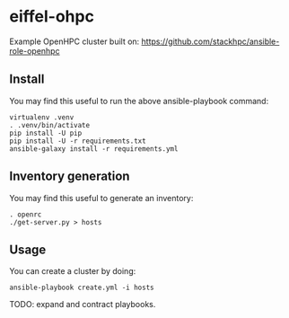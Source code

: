 # eiffel-ohpc

Example OpenHPC cluster built on:
https://github.com/stackhpc/ansible-role-openhpc

## Install

You may find this useful to run the above ansible-playbook command:

    virtualenv .venv
    . .venv/bin/activate
    pip install -U pip
    pip install -U -r requirements.txt
    ansible-galaxy install -r requirements.yml

## Inventory generation

You may find this useful to generate an inventory:

    . openrc
    ./get-server.py > hosts

## Usage

You can create a cluster by doing:

    ansible-playbook create.yml -i hosts

TODO: expand and contract playbooks.
